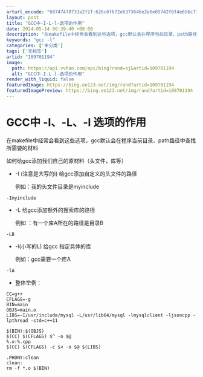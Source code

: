 ```yaml
---
arturl_encode: "68747470733a2f2f:626c6f672e6373646e2e6e65742f6f4e656c736f6e3132332f:61727469636c652f64657461696c732f313039373031313934"
layout: post
title: "GCC中-I-L-l-选项的作用"
date: 2024-05-14 06:39:40 +08:00
description: "在makefile中经常会看到这些选项，gcc默认会在程序当前目录、path路径中查找所需要的材料如"
keywords: "gcc -l"
categories: ['未分类']
tags: ['无标签']
artid: "109701194"
image:
  path: https://api.vvhan.com/api/bing?rand=sj&artid=109701194
  alt: "GCC中-I-L-l-选项的作用"
render_with_liquid: false
featuredImage: https://bing.ee123.net/img/rand?artid=109701194
featuredImagePreview: https://bing.ee123.net/img/rand?artid=109701194
---
```


# GCC中 -I、-L、-l 选项的作用

在makefile中经常会看到这些选项，gcc默认会在程序当前目录、path路径中查找所需要的材料
  
如何给gcc添加我们自己的原材料（头文件，库等）

* -I (注意是大写的i) 给gcc添加自定义的头文件的路径
    
  例如：我的头文件目录是myinclude

```
-Imyinclude

```

* -L 给gcc添加额外的搜索库的路径
    
  例如 ：有一个库A所在的路径是目录B

```
-LB

```

* -l(小写的L) 给gcc 指定具体的库
    
  例如：gcc需要一个库A

```
-lA

```

* 整体举例：

```
CC=g++
CFLAGS=-g
BIN=main
OBJS=main.o
LIBS=-I/usr/include/mysql -L/usr/lib64/mysql -lmysqlclient -ljsoncpp -lpthread -std=c++11

$(BIN):$(OBJS)
$(CC) $(CFLAGS) $^ -o $@
%.o:%.cpp
$(CC) $(CFLAGS) -c $< -o $@ $(LIBS)

.PHONY:clean
clean:
rm -f *.o $(BIN)
```